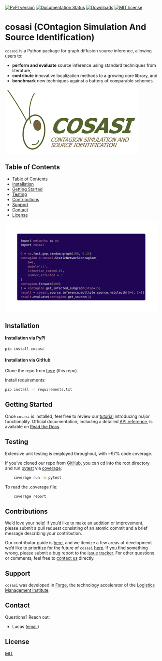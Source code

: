 [![PyPI version](https://badge.fury.io/py/cosasi.svg)](https://badge.fury.io/py/cosasi)
[![Documentation Status](https://readthedocs.org/projects/cosasi/badge/?version=latest)](https://cosasi.readthedocs.io/en/latest/?badge=latest)
[![Downloads](https://pepy.tech/badge/cosasi)](https://pepy.tech/project/cosasi)
[![MIT license](https://img.shields.io/badge/License-MIT-blue.svg)](https://lbesson.mit-license.org/)

# cosasi (COntagion Simulation And Source Identification)

``cosasi`` is a Python package for graph diffusion source inference, allowing users to:

- **perform and evaluate** source inference using standard techniques from literature,
- **contribute** innovative localization methods to a growing core library, and
- **benchmark** new techniques against a battery of comparable schemes.

![logo](./docs/_assets/grasshopper.png)

## Table of Contents
* [Table of Contents](#table-of-contents)
* [Installation](#installation)
* [Getting Started](#getting-started)
* [Testing](#testing)
* [Contributions](#contributions)
* [Support](#support)
* [Contact](#contact)
* [License](#license)


![carbon](./docs/_assets/carbon.png)


## Installation

#### Installation via PyPI
```bash
pip install cosasi
```

#### Installation via GitHub
Clone the repo from [here](https://github.com/lmiconsulting/cosasi) (this repo).

Install requirements:
```bash
pip install -r requirements.txt
```

## Getting Started
Once `cosasi` is installed, feel free to review our [tutorial](https://cosasi.readthedocs.io/en/latest/tutorial.html) introducing major functionality. Official documentation, including a detailed [API reference](https://cosasi.readthedocs.io/en/latest/apiref.html), is available on [Read the Docs](https://cosasi.readthedocs.io/).

## Testing

Extensive unit testing is employed throughout, with ~97% code coverage.

If you've cloned our repo from [GitHub](https://github.com/lmiconsulting/cosasi), you can cd into the root directory and run [pytest](https://docs.pytest.org/en/7.1.x/contents.html) via [coverage](https://coverage.readthedocs.io/en/6.3.2/):

```bash
    coverage run -m pytest
```

To read the .coverage file:

```bash
    coverage report
```


## Contributions

We’d love your help! If you’d like to make an addition or improvement, please submit a pull request consisting of an atomic commit and a brief message describing your contribution.

Our contributor guide is [here](https://cosasi.readthedocs.io/en/latest/developer_pages/contributing.html), and we itemize a few areas of development we’d like to prioritize for the future of `cosasi` [here](https://cosasi.readthedocs.io/en/latest/developer_pages/roadmap.html). If you find something wrong, please submit a bug report to the [issue tracker](https://github.com/lmiconsulting/cosasi/issues). For other questions or comments, feel free to [contact us](#contact) directly.


## Support

`cosasi` was developed in [Forge](https://www.lmi.org/forge), the technology accelerator of the [Logistics Management Institute](https://www.lmi.org/about-lmi).

## Contact

Questions? Reach out:
- Lucas ([email](mailto:lmccabe@lmi.org))


## License
[MIT](https://choosealicense.com/licenses/mit/)
